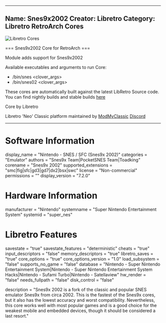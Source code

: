 -----------------------
Name: Snes9x2002
Creator: Libretro
Category: Libretro RetroArch Cores
-----------------------
![Libretro Cores](https://modmyclassic.com/wp-content/uploads/2020/06/LibRetroNeoCoresSmall.png)

=== Snes9x2002 Core for RetroArch ===

Module adds support for Snes9x2002

Available executables and arguments to run Core:
- /bin/snes <rom> <clover_args>
- /bin/snes02 <rom> <clover_args>

These cores are automatically built against the latest LibRetro Source code. You can find nightly builds and stable builds [here](https://modmyclassic.com/hmodcores)

Core by Libretro

Libretro 'Neo' Classic platform maintained by [ModMyClassic](https://modmyclassic.com) [Discord](https://modmyclassic.com/discord)

-----------------------

# Software Information
display_name = "Nintendo - SNES / SFC (Snes9x 2002)"
categories = "Emulator"
authors = "Snes9x Team|PocketSNES Team|Toadking"
corename = "Snes9x 2002"
supported_extensions = "smc|fig|sfc|gd3|gd7|dx2|bsx|swc"
license = "Non-commercial"
permissions = ""
display_version = "7.2.0"

# Hardware Information
manufacturer = "Nintendo"
systemname = "Super Nintendo Entertainment System"
systemid = "super_nes"

# Libretro Features
savestate = "true"
savestate_features = "deterministic"
cheats = "true"
input_descriptors = "false"
memory_descriptors = "true"
libretro_saves = "true"
core_options = "true"
core_options_version = "1.0"
load_subsystem = "false"
supports_no_game = "false"
database = "Nintendo - Super Nintendo Entertainment System|Nintendo - Super Nintendo Entertainment System Hacks|Nintendo - Sufami Turbo|Nintendo - Satellaview"
hw_render = "false"
needs_fullpath = "false"
disk_control = "false"

description = "Snes9x 2002 is a fork of the classic and popular SNES emulator Snes9x from circa 2002. This is the fastest of the Snes9x cores, but it also has the lowest accuracy and worst compatibility. Nevertheless, this core works well with most popular games and is a good choice for the weakest mobile and embedded devices, though it should be considered a last resort."
